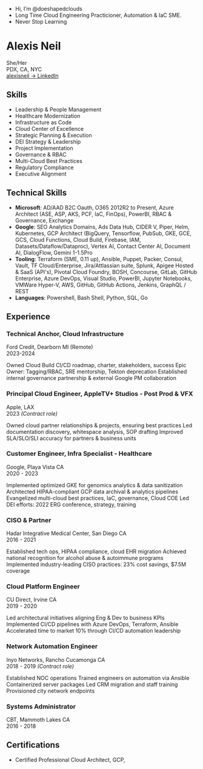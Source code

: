 - Hi, I’m @doeshapedclouds
- Long Time Cloud Engineering Practicioner, Automation & IaC SME.
- Never Stop Learning

# Alexis Neil 
She/Her  
PDX, CA, NYC  
[alexisneil → LinkedIn](link)

## Skills
- Leadership & People Management
- Healthcare Modernization
- Infrastructure as Code
- Cloud Center of Excellence
- Strategic Planning & Execution
- DEI Strategy & Leadership
- Project Implementation
- Governance & RBAC
- Multi-Cloud Best Practices
- Regulatory Compliance
- Executive Alignment

## Technical Skills
- **Microsoft**: AD/AAD B2C Oauth, O365 2012R2 to Present, Azure Architect (ASE, ASP, AKS, PCF, IaC, FinOps), PowerBI, RBAC & Governance, Exchange
- **Google**: SEO Analytics Domains, Ads Data Hub, CIDER V, Piper, Helm, Kubernetes, GCP Architect (BigQuery, Tensorflow, PubSub, GKE, GCE, GCS, Cloud Functions, Cloud Build, Firebase, IAM, Datasets/Dataflow/Dataproc), Vertex AI, Contact Center AI, Document AI, DialogFlow, Gemini 1-1.5Pro
- **Tooling**: Terraform (SME, 0.11 up), Ansible, Puppet, Packer, Consul, Vault, TF Cloud/Enterprise, Jira/Attlassian suite, Splunk, Apigee Hosted & SaaS (API's), Pivotal Cloud Foundry, BOSH, Concourse, GitLab, GitHub Enterprise, Azure DevOps, Visual Studio, PowerBI, Jupyter Notebooks, VMWare Hyper-V, AWS, GitHub, GitHub Actions, Jenkins, GraphQL / REST
- **Languages**: Powershell, Bash Shell, Python, SQL, Go

## Experience

### Technical Anchor, Cloud Infrastructure
Ford Credit, Dearborn MI (Remote)  
2023-2024

Owned Cloud Build CI/CD roadmap, charter, stakeholders, success
Epic Owner: Tagging/RBAC, SRE mentorship, Tekton deprecation
Established internal governance partnership & external Google PM collaboration

### Principal Cloud Engineer, AppleTV+ Studios - Post Prod & VFX
Apple, LAX  
2023
*(Contract role)*

Owned cloud partner relationships & projects, ensuring best practices
Led documentation discovery, whitespace analysis, SOP drafting
Improved SLA/SLO/SLI accuracy for partners & business units

### Customer Engineer, Infra Specialist - Healthcare
Google, Playa Vista CA  
2020 - 2023

Implemented optimized GKE for genomics analytics & data sanitization
Architected HIPAA-compliant GCP data archival & analytics pipelines
Evangelized multi-cloud best practices, IaC, governance, Cloud COE
Led DEI efforts: 2022 ERG conference, strategy, training

### CISO & Partner
Hadar Integrative Medical Center, San Diego CA  
2016 - 2021

Established tech ops, HIPAA compliance, cloud EHR migration
Achieved national recognition for alcohol abuse & autoimmune programs
Implemented industry-leading CISO practices: 23% cost savings, $7.5M coverage

### Cloud Platform Engineer
CU Direct, Irvine CA  
2019 - 2020

Led architectural initiatives aligning Eng & Dev to business KPIs
Implemented CI/CD pipelines with Azure DevOps, Terraform, Ansible
Accelerated time to market 10% through CI/CD automation leadership

### Network Automation Engineer
Inyo Networks, Rancho Cucamonga CA  
2018 - 2019
*(Contract role)*

Established NOC operations
Trained engineers on automation via Ansible
Containerized server packages
Led CRM migration and staff training
Provisioned city network endpoints

### Systems Administrator
CBT, Mammoth Lakes CA  
2016 - 2018

## Certifications
- Certified Professional Cloud Architect, GCP,


<!---
deer-drool/deer-drool is a ✨ special ✨ repository because its `README.md` (this file) appears on your GitHub profile.
You can click the Preview link to take a look at your changes.
--->
